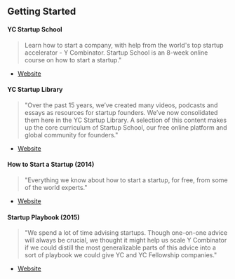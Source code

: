 ## Getting Started

#### YC Startup School

> Learn how to start a company, with help from the world's top startup accelerator - Y Combinator. Startup School is an 8-week online course on how to start a startup."

- [Website](https://www.startupschool.org/)

#### YC Startup Library

> "Over the past 15 years, we’ve created many videos, podcasts and essays as resources for startup founders. We’ve now consolidated them here in the YC Startup Library. A selection of this content makes up the core curriculum of Startup School, our free online platform and global community for founders."

- [Website](https://www.ycombinator.com/library)

#### How to Start a Startup (2014)

> "Everything we know about how to start a startup, for free, from some of the world experts."

- [Website](https://startupclass.samaltman.com/)

#### Startup Playbook (2015)

> "We spend a lot of time advising startups. Though one-on-one advice will always be crucial, we thought it might help us scale Y Combinator if we could distill the most generalizable parts of this advice into a sort of playbook we could give YC and YC Fellowship companies."

- [Website](https://playbook.samaltman.com/)